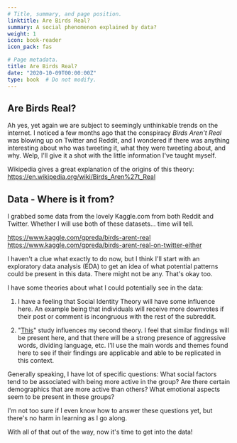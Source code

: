 ```yaml
---
# Title, summary, and page position.
linktitle: Are Birds Real?
summary: A social phenomenon explained by data?
weight: 1
icon: book-reader
icon_pack: fas

# Page metadata.
title: Are Birds Real?
date: "2020-10-09T00:00:00Z"
type: book  # Do not modify.
---
```


## Are Birds Real?

Ah yes, yet again we are subject to seemingly unthinkable trends on the internet. I noticed a few months ago that the conspiracy *Birds Aren't Real* was blowing up on Twitter and Reddit, and I wondered if there was anything interesting about who was tweeting it, what they were tweeting about, and why. Welp, I'll give it a shot with the little information I've taught myself.

Wikipedia gives a great explanation of the origins of this theory: https://en.wikipedia.org/wiki/Birds_Aren%27t_Real

## Data - Where is it from?

I grabbed some data from the lovely Kaggle.com from both Reddit and Twitter. Whether I will use both of these datasets... time will tell.

https://www.kaggle.com/gpreda/birds-arent-real
https://www.kaggle.com/gpreda/birds-arent-real-on-twitter-either

I haven't a clue what exactly to do now, but I think I'll start with an exploratory data analysis (EDA) to get an idea of what potential patterns could be present in this data. There might not be any. That's okay too.

I have some theories about what I could potentially see in the data:

1) I have a feeling that Social Identity Theory will have some influence here. An example being that individuals will receive more downvotes if their post or comment is incongruous with the rest of the subreddit.

2) "[This](https://journals.sagepub.com/doi/full/10.1177/1368430220987596)" study influences my second theory. I feel that similar findings will be present here, and that there will be a strong presence of aggressive words, dividing language, etc. I'll use the main words and themes found here to see if their findings are applicable and able to be replicated in this context.

Generally speaking, I have lot of specific questions: What social factors tend to be associated with being more active in the group? Are there certain demographics that are more active than others? What emotional aspects seem to be present in these groups?

I'm not too sure if I even know how to answer these questions yet, but there's no harm in learning as I go along. 

With all of that out of the way, now it's time to get into the data! 
